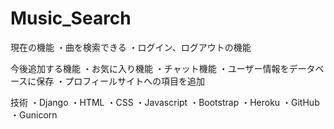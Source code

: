 # Music_Search
現在の機能
・曲を検索できる
・ログイン、ログアウトの機能

今後追加する機能
・お気に入り機能
・チャット機能
・ユーザー情報をデータベースに保存
・プロフィールサイトへの項目を追加

技術
・Django
・HTML
・CSS
・Javascript
・Bootstrap
・Heroku
・GitHub
・Gunicorn
